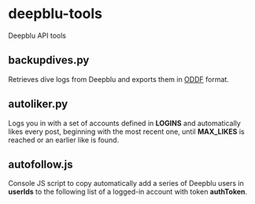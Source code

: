 # deepblu-tools
Deepblu API tools


## backupdives.py
Retrieves dive logs from Deepblu and exports them in [ODDF](http://oddf.org) format.

## autoliker.py
Logs you in with a set of accounts defined in **LOGINS** and automatically likes every post, beginning with the most recent one, until **MAX_LIKES** is reached or an earlier like is found.

## autofollow.js
Console JS script to copy automatically add a series of Deepblu users in **userIds** to the following list of a logged-in account with token **authToken**.